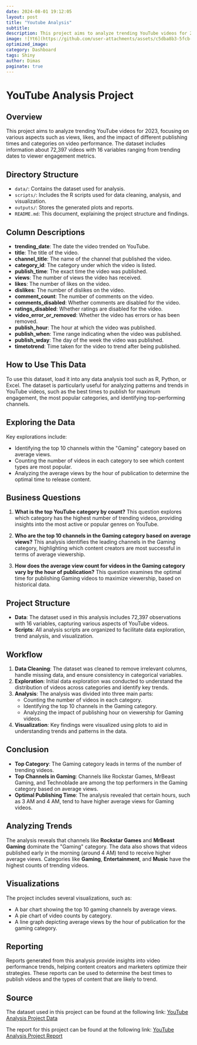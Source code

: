 ```yaml
---
date: 2024-08-01 19:12:05
layout: post
title: "Youtube Analysis"
subtitle: 
description: This project aims to analyze trending YouTube videos for 2023, focusing on various aspects such as views, likes, and the impact of different publishing times and categories on video performance.
image: ![Yt6](https://github.com/user-attachments/assets/c5dba8b3-5fcb-4eaa-a77a-bd2b11b36ca9)
optimized_image:
category: Dashboard
tags: Shiny
author: Dimas
paginate: true
---
```

# YouTube Analysis Project

## Overview
This project aims to analyze trending YouTube videos for 2023, focusing on various aspects such as views, likes, and the impact of different publishing times and categories on video performance. The dataset includes information about 72,397 videos with 16 variables ranging from trending dates to viewer engagement metrics.

## Directory Structure
- `data/`: Contains the dataset used for analysis.
- `scripts/`: Includes the R scripts used for data cleaning, analysis, and visualization.
- `outputs/`: Stores the generated plots and reports.
- `README.md`: This document, explaining the project structure and findings.

## Column Descriptions
- **trending_date**: The date the video trended on YouTube.
- **title**: The title of the video.
- **channel_title**: The name of the channel that published the video.
- **category_id**: The category under which the video is listed.
- **publish_time**: The exact time the video was published.
- **views**: The number of views the video has received.
- **likes**: The number of likes on the video.
- **dislikes**: The number of dislikes on the video.
- **comment_count**: The number of comments on the video.
- **comments_disabled**: Whether comments are disabled for the video.
- **ratings_disabled**: Whether ratings are disabled for the video.
- **video_error_or_removed**: Whether the video has errors or has been removed.
- **publish_hour**: The hour at which the video was published.
- **publish_when**: Time range indicating when the video was published.
- **publish_wday**: The day of the week the video was published.
- **timetotrend**: Time taken for the video to trend after being published.

## How to Use This Data
To use this dataset, load it into any data analysis tool such as R, Python, or Excel. The dataset is particularly useful for analyzing patterns and trends in YouTube videos, such as the best times to publish for maximum engagement, the most popular categories, and identifying top-performing channels.

## Exploring the Data
Key explorations include:
- Identifying the top 10 channels within the "Gaming" category based on average views.
- Counting the number of videos in each category to see which content types are most popular.
- Analyzing the average views by the hour of publication to determine the optimal time to release content.

## Business Questions
1. **What is the top YouTube category by count?**
   This question explores which category has the highest number of trending videos, providing insights into the most active or popular genres on YouTube.

2. **Who are the top 10 channels in the Gaming category based on average views?**
   This analysis identifies the leading channels in the Gaming category, highlighting which content creators are most successful in terms of average viewership.

3. **How does the average view count for videos in the Gaming category vary by the hour of publication?**
   This question examines the optimal time for publishing Gaming videos to maximize viewership, based on historical data.

## Project Structure
- **Data**: The dataset used in this analysis includes 72,397 observations with 16 variables, capturing various aspects of YouTube videos.
- **Scripts**: All analysis scripts are organized to facilitate data exploration, trend analysis, and visualization.

## Workflow
1. **Data Cleaning**: The dataset was cleaned to remove irrelevant columns, handle missing data, and ensure consistency in categorical variables.
2. **Exploration**: Initial data exploration was conducted to understand the distribution of videos across categories and identify key trends.
3. **Analysis**: The analysis was divided into three main parts:
   - Counting the number of videos in each category.
   - Identifying the top 10 channels in the Gaming category.
   - Analyzing the impact of publishing hour on viewership for Gaming videos.
4. **Visualization**: Key findings were visualized using plots to aid in understanding trends and patterns in the data.

## Conclusion
- **Top Category**: The Gaming category leads in terms of the number of trending videos.
- **Top Channels in Gaming**: Channels like Rockstar Games, MrBeast Gaming, and Technoblade are among the top performers in the Gaming category based on average views.
- **Optimal Publishing Time**: The analysis revealed that certain hours, such as 3 AM and 4 AM, tend to have higher average views for Gaming videos.

## Analyzing Trends
The analysis reveals that channels like **Rockstar Games** and **MrBeast Gaming** dominate the "Gaming" category. The data also shows that videos published early in the morning (around 4 AM) tend to receive higher average views. Categories like **Gaming**, **Entertainment**, and **Music** have the highest counts of trending videos.

## Visualizations
The project includes several visualizations, such as:
- A bar chart showing the top 10 gaming channels by average views.
- A pie chart of video counts by category.
- A line graph depicting average views by the hour of publication for the gaming category.

## Reporting
Reports generated from this analysis provide insights into video performance trends, helping content creators and marketers optimize their strategies. These reports can be used to determine the best times to publish videos and the types of content that are likely to trend.

## Source
The dataset used in this project can be found at the following link:
[YouTube Analysis Project Data](https://github.com/dimasrepo/Youtube-Analysis/tree/main/Youtube_Analysis/data_input)

The report for this project can be found at the following link:
[YouTube Analysis Project Report](https://dimasaditya.shinyapps.io/Youtube_Analysis/)
